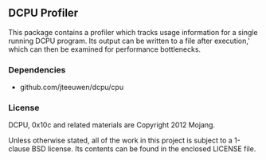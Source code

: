 ## DCPU Profiler

This package contains a profiler which tracks usage information for a single
running DCPU program. Its output can be written to a file after execution,'
which can then be examined for performance bottlenecks.

### Dependencies

* github.com/jteeuwen/dcpu/cpu

### License

DCPU, 0x10c and related materials are Copyright 2012 Mojang.

Unless otherwise stated, all of the work in this project is subject to a
1-clause BSD license. Its contents can be found in the enclosed LICENSE file.
